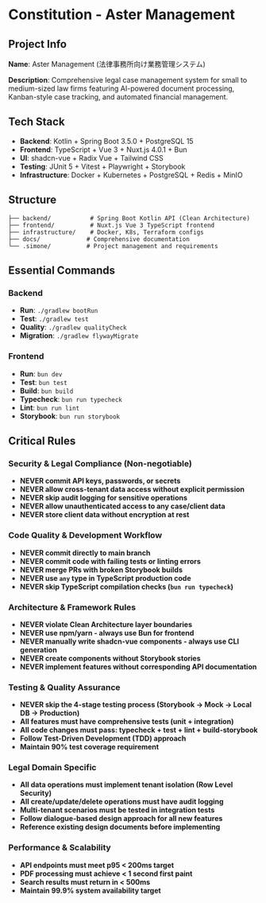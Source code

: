 # Constitution - Aster Management

## Project Info

**Name**: Aster Management (法律事務所向け業務管理システム)

**Description**: Comprehensive legal case management system for small to medium-sized law firms featuring AI-powered document processing, Kanban-style case tracking, and automated financial management.

## Tech Stack

- **Backend**: Kotlin + Spring Boot 3.5.0 + PostgreSQL 15
- **Frontend**: TypeScript + Vue 3 + Nuxt.js 4.0.1 + Bun
- **UI**: shadcn-vue + Radix Vue + Tailwind CSS
- **Testing**: JUnit 5 + Vitest + Playwright + Storybook
- **Infrastructure**: Docker + Kubernetes + PostgreSQL + Redis + MinIO

## Structure

```
├── backend/           # Spring Boot Kotlin API (Clean Architecture)
├── frontend/          # Nuxt.js Vue 3 TypeScript frontend
├── infrastructure/    # Docker, K8s, Terraform configs
├── docs/             # Comprehensive documentation
└── .simone/          # Project management and requirements
```

## Essential Commands

### Backend
- **Run**: `./gradlew bootRun`
- **Test**: `./gradlew test`
- **Quality**: `./gradlew qualityCheck`
- **Migration**: `./gradlew flywayMigrate`

### Frontend  
- **Run**: `bun dev`
- **Test**: `bun test`
- **Build**: `bun build`
- **Typecheck**: `bun run typecheck`
- **Lint**: `bun run lint`
- **Storybook**: `bun run storybook`

## Critical Rules

### Security & Legal Compliance (Non-negotiable)
- **NEVER commit API keys, passwords, or secrets**
- **NEVER allow cross-tenant data access without explicit permission**
- **NEVER skip audit logging for sensitive operations**
- **NEVER allow unauthenticated access to any case/client data**
- **NEVER store client data without encryption at rest**

### Code Quality & Development Workflow
- **NEVER commit directly to main branch**
- **NEVER commit code with failing tests or linting errors**
- **NEVER merge PRs with broken Storybook builds**
- **NEVER use `any` type in TypeScript production code**
- **NEVER skip TypeScript compilation checks (`bun run typecheck`)**

### Architecture & Framework Rules
- **NEVER violate Clean Architecture layer boundaries**
- **NEVER use npm/yarn - always use Bun for frontend**
- **NEVER manually write shadcn-vue components - always use CLI generation**
- **NEVER create components without Storybook stories**
- **NEVER implement features without corresponding API documentation**

### Testing & Quality Assurance
- **NEVER skip the 4-stage testing process (Storybook → Mock → Local DB → Production)**
- **All features must have comprehensive tests (unit + integration)**
- **All code changes must pass: typecheck + test + lint + build-storybook**
- **Follow Test-Driven Development (TDD) approach**
- **Maintain 90% test coverage requirement**

### Legal Domain Specific
- **All data operations must implement tenant isolation (Row Level Security)**
- **All create/update/delete operations must have audit logging**
- **Multi-tenant scenarios must be tested in integration tests**
- **Follow dialogue-based design approach for all new features**
- **Reference existing design documents before implementing**

### Performance & Scalability
- **API endpoints must meet p95 < 200ms target**
- **PDF processing must achieve < 1 second first paint**
- **Search results must return in < 500ms**
- **Maintain 99.9% system availability target**